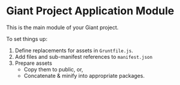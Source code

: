 Giant Project Application Module
================================

This is the main module of your Giant project.

To set things up:

1. Define replacements for assets in `Gruntfile.js`.
2. Add files and sub-manifest references to `manifest.json`
3. Prepare assets
    - Copy them to public, or,
    - Concatenate & minify into appropriate packages.
